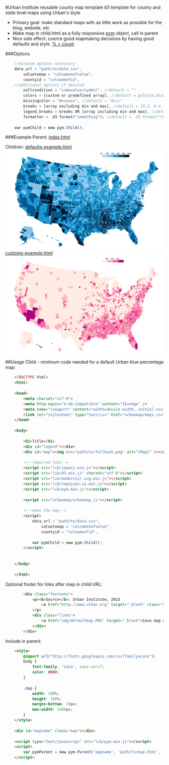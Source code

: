 #Urban Institute reusable county map template
d3 template for county and state level maps using Urban's style
* Primary goal: make standard maps with as little work as possible for the blog, website, etc
* Make map in child.html as a fully responsive [pym](https://github.com/nprapps/pym.js) object, call in parent
* Nice side effect: coerce good mapmaking decisions by having good defaults and style. [% > count](https://xkcd.com/1138/).

###Options
```javascript
    //minimum options necessary
    data_url = "path/to/data.csv",
        valuetomap = "colnamenofvalue",
        countyid = "colnameofid",
    //additional options if desired
        nullcondition = "somevalue/symbol", //default = ""
        colors = [custom or predefined array], //default = palette.blue5
        missingcolor = "#xxxxxx", //default = "#ccc"
        breaks = [array excluding min and max], //default = [0.2, 0.4, 0.6, 0.8]
        legend_breaks = breaks OR [array including min and max], //default = [0, 0.2, 0.4, 0.6, 0.8, 1.0]
        formatter =  d3.format("something"); //default =  d3.format("%"), percents rounded to whole number

    var pymChild = new pym.Child();
```

###Example
Parent: [index.html](/index.html)

Children: [defaults-example.html](/defaults-example.html)
![All defaults map](/img/defaults-fallback.png)
[customs-example.html](/customs-example.html)
![All customs map](/img/customs-fallback.png)

##Usage
Child - minimum code needed for a default Urban blue percentage map:
```html
    <!DOCTYPE html>
    <html>

    <head>
        <meta charset="utf-8">
        <meta http-equiv="X-UA-Compatible" content="IE=edge" />
        <meta name="viewport" content="width=device-width, initial-scale=1, minimum-scale=1, maximum-scale=1, user-scalable=no" />
        <link rel="stylesheet" type="text/css" href="urbanmap/maps.css">
    </head>

    <body>

        <h1>Title</h1>
        <div id="legend"></div>
        <div id="map"><img src="path/to/fallback.png" alt="[Map]" /></div>

        <!--required libs-->
        <script src="lib/jquery.min.js"></script>
        <script src="lib/d3.min.js" charset="utf-8"></script>
        <script src="lib/modernizr.svg.min.js"></script>
        <script src="lib/topojson.v1.min.js"></script>
        <script src="lib/pym.min.js"></script>
        
        <script src="urbanmap/urbanmap.js"></script>

        <!--make the map-->
        <script>
            data_url = "path/to/data.csv",
                valuetomap = "colnamenofvalue",
                countyid = "colnameofid",

            var pymChild = new pym.Child();
        </script>


    </body>

    </html>
```
Optional footer for links after map in child URL:
```html
        <div class="footnote">
            <p><b>Source</b>: Urban Institute, 2015
                <a href="http://www.urban.org" target="_blank" class="urban"><span style="color:#1696d2">Urban</span> <span style="color:#000">Institute</span></a>
            </p>
            <div class="links">
                <a href="img/defaultmap.PNG" target="_blank">Save map as image</a>
            </div>
        </div>
```

Include in parent:
```html 
    <style>
        @import url("http://fonts.googleapis.com/css?family=Lato");
        body {
            font-family: 'Lato', sans-serif;
            color: #000;
        }
        
        .map {
            width: 100%;
            height: 100%;
            margin-bottom: 20px;
            max-width: 1400px;
        }
    </style>
    
    <div id="mapname" class="map"></div>
    
    <script type="text/javascript" src="lib/pym.min.js"></script>
    <script>
        var pymParent = new pym.Parent('mapname', 'path/to/map.html', {});
    </script>
```